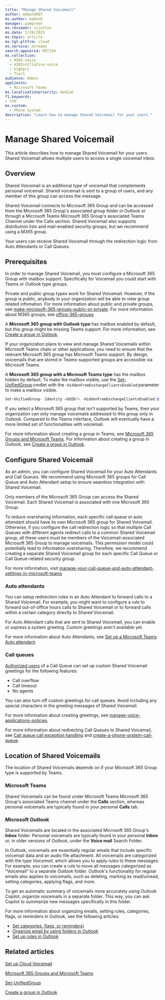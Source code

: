 ```yaml
---
title: "Manage Shared Voicemail"
author: mkbond007
ms.author: mabond
manager: pamgreen
ms.reviewer: vijurtse
ms.date: 2/20/2025
ms.topic: article
ms.tgt.pltfrm: cloud
ms.service: msteams
search.appverid: MET150
ms.collection:
  - M365-voice
  - m365initiative-voice
  - highpri
  - Tier1
audience: Admin
appliesto:
  - Microsoft Teams
ms.localizationpriority: medium
f1.keywords:
- CSH
ms.custom:
  - Phone System
description: "Learn how to manage Shared Voicemail for your users."
---
```


# Manage Shared Voicemail

This article describes how to manage Shared Voicemail for your users. Shared Voicemail allows multiple users to access a single voicemail inbox.

## Overview

Shared Voicemail is an additional type of voicemail that complements personal voicemail. Shared voicemail is sent to a group of users, and any member of this group can access the message.

Shared Voicemail connects to Microsoft 365 Group and can be accessed from the Microsoft 365 Group's associated group folder in Outlook or through a Microsoft Teams Microsoft 365 Group's associated Teams Channel under the Calls section. Shared Voicemail also supports distribution lists and mail-enabled security groups, but we recommend using a M365 group.

Your users can receive Shared Voicemail through the redirection logic from Auto Attendants or Call Queues.

## Prerequisites

In order to manage Shared Voicemail, you must configure a Microsoft 365 Group with mailbox support. Specifically for Voicemail you could start with Teams or Outlook type groups.

Private and public group types work for Shared Voicemail. However, if the group is public, anybody in your organization will be able to view group related infomation. For more information about public and private groups, see [make-microsoft-365-groups-public-or-private](https://support.microsoft.com/office/c0a991b3-9c56-48b8-bf0f-05530f836b1b). For more information about M365 groups, see [office-365-groups](/microsoft-365/admin/create-groups/office-365-groups)

A **Microsoft 365 group with Outlook type** has mailbox enabled by default, but this group might be missing Teams support. For more information, see [Create a group in Outlook](https://support.microsoft.com/office/04d0c9cf-6864-423c-a380-4fa858f27102).

If your organization plans to view and manage Shared Voicemails within Microsoft Teams chats or other applications, you need to ensure that the relevant Microsoft 365 group has Microsoft Teams support. By design, voicemails that are stored in Teams-supported groups are accessible via Microsoft Teams.

A **Microsoft 365 group with a Microsoft Teams type** has the mailbox hidden by default. To make the mailbox visible, use the [Set-UnifiedGroup](/powershell/module/exchange/set-unifiedgroup) cmdlet with the `-HiddenFromExchangeClientsEnabled` parameter to make a mailbox visible.

  ```powershell
  Set-UnifiedGroup -Identity <GUID?> -HiddenFromExchangeClientsEnabled:$false
  ```

 If you select a Microsoft 365 group that isn't supported by Teams, then your organization can only manage voicemails addressed to this group only in Outlook. Compared to the Teams interface, Outlook will eventually have a more limited set of functionalities with voicemail.

For more information about creating a group in Teams, see [Microsoft 365 Groups and Microsoft Teams](/microsoftteams/office-365-groups). For information about creating a group in Outlook, see [Create a group in Outlook](https://support.microsoft.com/office/04d0c9cf-6864-423c-a380-4fa858f27102).



## Configure Shared Voicemail

As an admin, you can configure Shared Voicemail for your Auto Attendants and Call Queues. We recommend using Microsoft 365 groups for Call Queue and Auto Attendant setup to ensure seamless integration with Shared Voicemail.

Only members of the Microsoft 365 Group can access the Shared Voicemail. Each Shared Voicemail is associated with one Microsoft 365 Group.

To reduce oversharing information, each specific call queue or auto attendant should have its own Microsoft 365 group for Shared Voicemail. Otherwise, if you configure the call redirection logic so that multiple Call Queues with different agents redirect calls to a common Shared Voicemail group, all these users must be members of the Voicemail-associated Microsoft 365 Group to manage voicemails. This permission model could potentially lead to information oversharing. Therefore, we recommend creating a separate Shared Voicemail group for each specific Call Queue or Call Queue-related security group. 

For more information, visit [manage-your-call-queue-and-auto-attendant-settings-in-microsoft-teams](https://support.microsoft.com/office/manage-your-call-queue-and-auto-attendant-settings-in-microsoft-teams-52c741c6-8577-4faf-aa5a-c7853e0ab8f8)

### Auto attendants

You can setup redirection rules in an Auto Attendant to forward calls to a Shared Voicemail. For example, you might want to configure a rule to forward out-of-office hours calls to Shared Voicemail or to forward calls within a certain category directly to Shared Voicemail.

For Auto Attendant calls that are sent to Shared Voicemail, you can enable or supress a system greeting. Custom greetings aren't available yet.

For more information about Auto Attendants, see [Set up a Microsoft Teams Auto attendant](create-a-phone-system-auto-attendant.md).

### Call queues

[Authorized users](create-a-phone-system-call-queue?tabs=authorized-users#tabpanel_1_authorized-users) of a Call Queue can set up custom Shared Voicemail greetings for the following features:

- Call overflow
- Call timeout
- No agents

You can also turn off custom greetings for call queues. Avoid including any special characters in the greeting messages of Shared Voicemail. 

For more information about creating greetings, see [manage-voice-applications-policies](manage-voice-applications-policies.md).

For more information about redirecting Call Queues to Shared Voicemail, see [Call queue call exception handling](create-a-phone-system-call-queue?tabs=call-exception-handling) and [create-a-phone-system-call-queue](create-a-phone-system-call-queue?tabs=call-exception-handling-additional-messaging).

## Location of Shared Voicemails

The location of Shared Voicemails depends on if your Microsoft 365 Group type is supported by Teams.

### Microsoft Teams

Shared Voicemails can be found under Microsoft Teams Microsoft 365 Group's associated Teams channel under the **Calls** section, whereas personal voicemails are typically found in your personal **Calls** tab. 

### Microsoft Outlook

Shared Voicemails are located in the associated Microsoft 365 Group's **Inbox** folder. Personal voicemails are typically found in your personal **Inbox** or, in older versions of Outlook, under the **Voice mail** Search Folder.

In Outlook, voicemails are essentially regular emails that include specific voicemail data and an audio file attachment. All voicemails are categorized with the type *Voicemail*, which allows you to apply rules to these messages. For example, you can create a rule to move all messages categorized as “Voicemail” to a separate Outlook folder. Outlook's functionality for regular emails also applies to voicemails, such as deleting, marking as read/unread, setting categories, applying flags, and more.

To get an automatic summary of voicemails more accurately using Outlook Copilot, organize voicemails in a separate folder. This way, you can ask Copilot to summarize new messages specifically in this folder.

For more information about organizing emails, setting rules, categories, flags, or reminders in Outlook, see the following articles:

- [Set categories, flags, or reminders](https://support.microsoft.com/office/a894348d-b308-4185-840f-aff63063d076))
- [Organize email by using folders in Outlook](https://support.microsoft.com/office/0616c259-4bc1-4f35-807d-61eb59ac79c1)
- [Set up rules in Outlook](https://support.microsoft.com/office/75ab719a-2ce8-49a7-a214-6d62b67cbd41)

## Related articles

[Set up Cloud Voicemail](set-up-phone-system-voicemail.md)

[Microsoft 365 Groups and Microsoft Teams](/microsoftteams/office-365-groups)

[Set-UnifiedGroup](/powershell/module/exchange/set-unifiedgroup)

[Create a group in Outlook](https://support.microsoft.com/office/04d0c9cf-6864-423c-a380-4fa858f27102)
